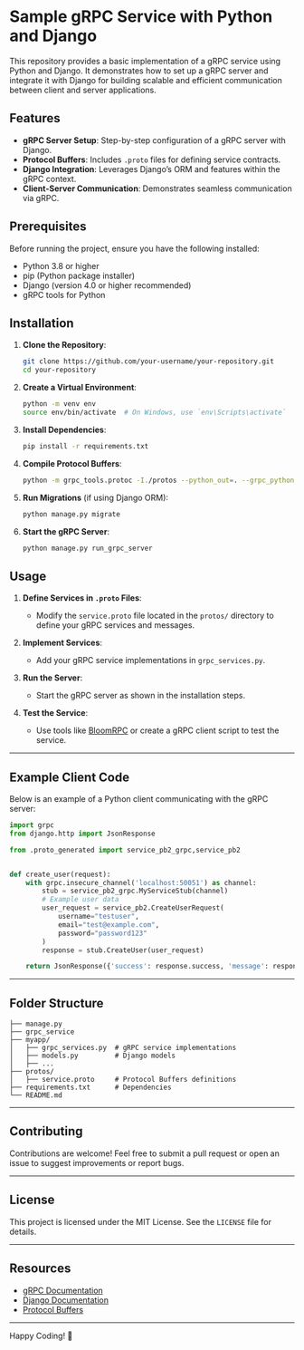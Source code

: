 # Sample gRPC Service with Python and Django

This repository provides a basic implementation of a gRPC service using Python and Django. It demonstrates how to set up a gRPC server and integrate it with Django for building scalable and efficient communication between client and server applications.

## Features

- **gRPC Server Setup**: Step-by-step configuration of a gRPC server with Django.
- **Protocol Buffers**: Includes `.proto` files for defining service contracts.
- **Django Integration**: Leverages Django’s ORM and features within the gRPC context.
- **Client-Server Communication**: Demonstrates seamless communication via gRPC.

## Prerequisites

Before running the project, ensure you have the following installed:

- Python 3.8 or higher
- pip (Python package installer)
- Django (version 4.0 or higher recommended)
- gRPC tools for Python

## Installation

1. **Clone the Repository**:

   ```bash
   git clone https://github.com/your-username/your-repository.git
   cd your-repository
   ```

2. **Create a Virtual Environment**:

   ```bash
   python -m venv env
   source env/bin/activate  # On Windows, use `env\Scripts\activate`
   ```

3. **Install Dependencies**:

   ```bash
   pip install -r requirements.txt
   ```

4. **Compile Protocol Buffers**:

   ```bash
   python -m grpc_tools.protoc -I./protos --python_out=. --grpc_python_out=. ./protos/service.proto
   ```

5. **Run Migrations** (if using Django ORM):

   ```bash
   python manage.py migrate
   ```

6. **Start the gRPC Server**:
   ```bash
   python manage.py run_grpc_server
   ```

## Usage

1. **Define Services in `.proto` Files**:

   - Modify the `service.proto` file located in the `protos/` directory to define your gRPC services and messages.

2. **Implement Services**:

   - Add your gRPC service implementations in `grpc_services.py`.

3. **Run the Server**:

   - Start the gRPC server as shown in the installation steps.

4. **Test the Service**:
   - Use tools like [BloomRPC](https://github.com/bloomrpc/bloomrpc) or create a gRPC client script to test the service.

---

## Example Client Code

Below is an example of a Python client communicating with the gRPC server:

```python
import grpc
from django.http import JsonResponse

from .proto_generated import service_pb2_grpc,service_pb2


def create_user(request):
    with grpc.insecure_channel('localhost:50051') as channel:
        stub = service_pb2_grpc.MyServiceStub(channel)
        # Example user data
        user_request = service_pb2.CreateUserRequest(
            username="testuser",
            email="test@example.com",
            password="password123"
        )
        response = stub.CreateUser(user_request)

    return JsonResponse({'success': response.success, 'message': response.message})

```

---

## Folder Structure

```
├── manage.py
├── grpc_service
├── myapp/
│   ├── grpc_services.py  # gRPC service implementations
│   ├── models.py         # Django models
│   ├── ...
├── protos/
│   ├── service.proto     # Protocol Buffers definitions
├── requirements.txt      # Dependencies
└── README.md
```

---

## Contributing

Contributions are welcome! Feel free to submit a pull request or open an issue to suggest improvements or report bugs.

---

## License

This project is licensed under the MIT License. See the `LICENSE` file for details.

---

## Resources

- [gRPC Documentation](https://grpc.io/docs/)
- [Django Documentation](https://docs.djangoproject.com/)
- [Protocol Buffers](https://developers.google.com/protocol-buffers)

---

Happy Coding! 🚀
